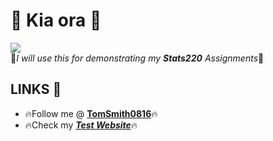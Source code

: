 # 👋 Kia ora 👋
![](https://c.tenor.com/wfQoupcZhF0AAAAC/hi-hello-there.gif)<br />
📕*I will use this for demonstrating my __Stats220__ Assignments*📕
## LINKS 🐻
- 🔥Follow me @ [**TomSmith0816**](https://github.com/TomSmith0816)🔥
- 🔥Check my [**_Test Website_**](https://tomsmith0816.github.io/stats220/)🔥
